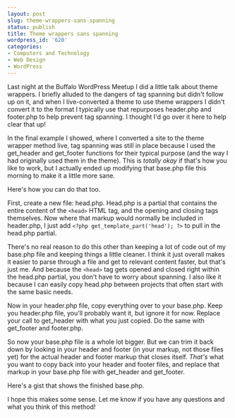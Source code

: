 ```yaml
---
layout: post
slug: theme-wrappers-sans-spanning
status: publish
title: Theme wrappers sans spanning
wordpress_id: '620'
categories:
- Computers and Technology
- Web Design
- WordPress
---
```


Last night at the Buffalo WordPress Meetup I did a little talk about theme wrappers. I briefly alluded to the dangers of tag spanning but didn't follow up on it, and when I live-converted a theme to use theme wrappers I didn't convert it to the format I typically use that repurposes header.php and footer.php to help prevent tag spanning. I thought I'd go over it here to help clear that up!

In the final example I showed, where I converted a site to the theme wrapper method live, tag spanning was still in place because I used the get_header and get_footer functions for their typical purpose (and the way I had originally used them in the theme). This is _totally okay_ if that's how you like to work, but I actually ended up modifying that base.php file this morning to make it a little more sane.

Here's how you can do that too.

First, create a new file: head.php. Head.php is a partial that contains the entire content of the `<head>` HTML tag, and the opening and closing tags themselves. Now where that markup would normally be included in header.php, I just add `<?php get_template_part('head'); ?>` to pull in the head.php partial.

There's no real reason to do this other than keeping a lot of code out of my base.php file and keeping things a little cleaner. I think it just overall makes it easier to parse through a file and get to relevant content faster, but that's just me. And because the `<head>` tag gets opened and closed right within the head.php partial, you don't have to worry about spanning. I also like it because I can easily copy head.php between projects that often start with the same basic needs.

Now in your header.php file, copy everything over to your base.php. Keep you header.php file, you'll probably want it, but ignore it for now. Replace your call to get_header with what you just copied. Do the same with get_footer and footer.php.

So now your base.php file is a whole lot bigger. But we can trim it back down by looking in your header and footer (in your markup, not those files yet) for the actual header and footer markup that closes itself. _That's_ what you want to copy back into your header and footer files, and replace that markup in your base.php file with get_header and get_footer.

Here's a gist that shows the finished base.php.

<script src="https://gist.github.com/2509424.js?file=base.php"> </script>

I hope this makes some sense. Let me know if you have any questions and what you think of this method!
